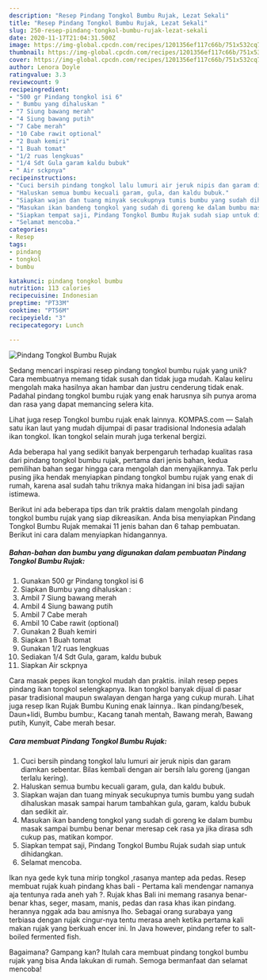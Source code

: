 ```yaml
---
description: "Resep Pindang Tongkol Bumbu Rujak, Lezat Sekali"
title: "Resep Pindang Tongkol Bumbu Rujak, Lezat Sekali"
slug: 250-resep-pindang-tongkol-bumbu-rujak-lezat-sekali
date: 2020-11-17T21:04:31.500Z
image: https://img-global.cpcdn.com/recipes/1201356ef117c66b/751x532cq70/pindang-tongkol-bumbu-rujak-foto-resep-utama.jpg
thumbnail: https://img-global.cpcdn.com/recipes/1201356ef117c66b/751x532cq70/pindang-tongkol-bumbu-rujak-foto-resep-utama.jpg
cover: https://img-global.cpcdn.com/recipes/1201356ef117c66b/751x532cq70/pindang-tongkol-bumbu-rujak-foto-resep-utama.jpg
author: Lenora Doyle
ratingvalue: 3.3
reviewcount: 9
recipeingredient:
- "500 gr Pindang tongkol isi 6"
- " Bumbu yang dihaluskan "
- "7 Siung bawang merah"
- "4 Siung bawang putih"
- "7 Cabe merah"
- "10 Cabe rawit optional"
- "2 Buah kemiri"
- "1 Buah tomat"
- "1/2 ruas lengkuas"
- "1/4 Sdt Gula garam kaldu bubuk"
- " Air sckpnya"
recipeinstructions:
- "Cuci bersih pindang tongkol lalu lumuri air jeruk nipis dan garam diamkan sebentar. Bilas kembali dengan air bersih lalu goreng (jangan terlalu kering)."
- "Haluskan semua bumbu kecuali garam, gula, dan kaldu bubuk."
- "Siapkan wajan dan tuang minyak secukupnya tumis bumbu yang sudah dihaluskan masak sampai harum tambahkan gula, garam, kaldu bubuk dan sedikit air."
- "Masukan ikan bandeng tongkol yang sudah di goreng ke dalam bumbu masak sampai bumbu benar benar meresap cek rasa ya jika dirasa sdh cukup pas, matikan kompor."
- "Siapkan tempat saji, Pindang Tongkol Bumbu Rujak sudah siap untuk dihidangkan."
- "Selamat mencoba."
categories:
- Resep
tags:
- pindang
- tongkol
- bumbu

katakunci: pindang tongkol bumbu 
nutrition: 113 calories
recipecuisine: Indonesian
preptime: "PT33M"
cooktime: "PT56M"
recipeyield: "3"
recipecategory: Lunch

---
```



![Pindang Tongkol Bumbu Rujak](https://img-global.cpcdn.com/recipes/1201356ef117c66b/751x532cq70/pindang-tongkol-bumbu-rujak-foto-resep-utama.jpg)

Sedang mencari inspirasi resep pindang tongkol bumbu rujak yang unik? Cara membuatnya memang tidak susah dan tidak juga mudah. Kalau keliru mengolah maka hasilnya akan hambar dan justru cenderung tidak enak. Padahal pindang tongkol bumbu rujak yang enak harusnya sih punya aroma dan rasa yang dapat memancing selera kita.

Lihat juga resep Tongkol bumbu rujak enak lainnya. KOMPAS.com — Salah satu ikan laut yang mudah dijumpai di pasar tradisional Indonesia adalah ikan tongkol. Ikan tongkol selain murah juga terkenal bergizi.

Ada beberapa hal yang sedikit banyak berpengaruh terhadap kualitas rasa dari pindang tongkol bumbu rujak, pertama dari jenis bahan, kedua pemilihan bahan segar hingga cara mengolah dan menyajikannya. Tak perlu pusing jika hendak menyiapkan pindang tongkol bumbu rujak yang enak di rumah, karena asal sudah tahu triknya maka hidangan ini bisa jadi sajian istimewa.


Berikut ini ada beberapa tips dan trik praktis dalam mengolah pindang tongkol bumbu rujak yang siap dikreasikan. Anda bisa menyiapkan Pindang Tongkol Bumbu Rujak memakai 11 jenis bahan dan 6 tahap pembuatan. Berikut ini cara dalam menyiapkan hidangannya.

<!--inarticleads1-->

##### Bahan-bahan dan bumbu yang digunakan dalam pembuatan Pindang Tongkol Bumbu Rujak:

1. Gunakan 500 gr Pindang tongkol isi 6
1. Siapkan  Bumbu yang dihaluskan :
1. Ambil 7 Siung bawang merah
1. Ambil 4 Siung bawang putih
1. Ambil 7 Cabe merah
1. Ambil 10 Cabe rawit (optional)
1. Gunakan 2 Buah kemiri
1. Siapkan 1 Buah tomat
1. Gunakan 1/2 ruas lengkuas
1. Sediakan 1/4 Sdt Gula, garam, kaldu bubuk
1. Siapkan  Air sckpnya


Cara masak pepes ikan tongkol mudah dan praktis. inilah resep pepes pindang ikan tongkol selengkapnya. Ikan tongkol banyak dijual di pasar pasar tradisional maupun swalayan dengan harga yang cukup murah. Lihat juga resep Ikan Rujak Bumbu Kuning enak lainnya.. Ikan pindang/besek, Daun+lidi, Bumbu bumbu:, Kacang tanah mentah, Bawang merah, Bawang putih, Kunyit, Cabe merah besar. 

<!--inarticleads2-->

##### Cara membuat Pindang Tongkol Bumbu Rujak:

1. Cuci bersih pindang tongkol lalu lumuri air jeruk nipis dan garam diamkan sebentar. Bilas kembali dengan air bersih lalu goreng (jangan terlalu kering).
1. Haluskan semua bumbu kecuali garam, gula, dan kaldu bubuk.
1. Siapkan wajan dan tuang minyak secukupnya tumis bumbu yang sudah dihaluskan masak sampai harum tambahkan gula, garam, kaldu bubuk dan sedikit air.
1. Masukan ikan bandeng tongkol yang sudah di goreng ke dalam bumbu masak sampai bumbu benar benar meresap cek rasa ya jika dirasa sdh cukup pas, matikan kompor.
1. Siapkan tempat saji, Pindang Tongkol Bumbu Rujak sudah siap untuk dihidangkan.
1. Selamat mencoba.


Ikan nya gede kyk tuna mirip tongkol ,rasanya mantep ada pedas. Resep membuat rujak kuah pindang khas bali - Pertama kali mendengar namanya aja tentunya rada aneh yah ?. Rujak khas Bali ini memang rasanya benar-benar khas, seger, masam, manis, pedas dan rasa khas ikan pindang. herannya nggak ada bau amisnya lho. Sebagai orang surabaya yang terbiasa dengan rujak cingur-nya tentu merasa aneh ketika pertama kali makan rujak yang berkuah encer ini. In Java however, pindang refer to salt-boiled fermented fish. 

Bagaimana? Gampang kan? Itulah cara membuat pindang tongkol bumbu rujak yang bisa Anda lakukan di rumah. Semoga bermanfaat dan selamat mencoba!
